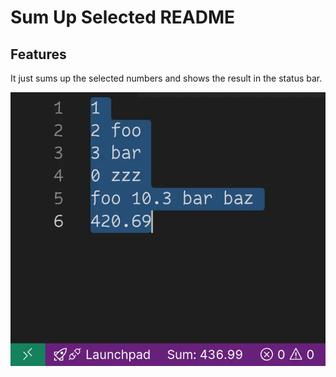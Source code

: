 # Sum Up Selected README

## Features

It just sums up the selected numbers and shows the result in the status bar.

![Demo](demo.webp)
